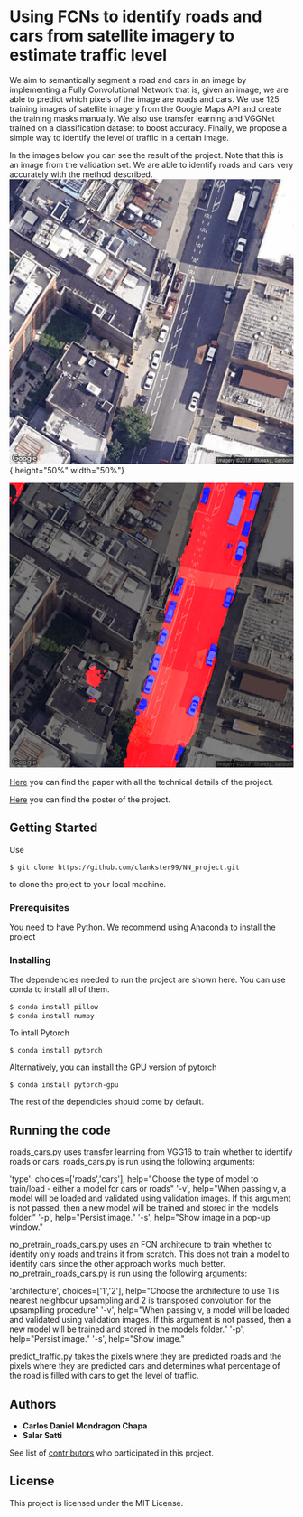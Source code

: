 # Using FCNs to identify roads and cars from satellite imagery to estimate traffic level

We aim to semantically segment a road and cars in an image by implementing a Fully Convolutional Network that is, given an image, we are able to predict which pixels of the image are roads and cars. We use 125 training images of satellite imagery from the Google Maps API and create the training masks manually. We also use transfer learning and VGGNet trained on a classification dataset to boost accuracy. Finally, we propose a simple way to identify the level of traffic in a certain image.

In the images below you can see the result of the project. Note that this is an image from the validation set. We are able to identify roads and cars very accurately with the method described.
![alt text](example.png){:height="50%" width="50%"}

![alt text](example_result.png)

[Here](https://github.com/clankster99/NN_project/blob/master/project_paper.pdf) you can find the paper with all the technical details of the project.

[Here](https://github.com/clankster99/NN_project/blob/master/project_poster.pdf) you can find the poster of the project.

## Getting Started

Use
```
$ git clone https://github.com/clankster99/NN_project.git
```
to clone the project to your local machine.

### Prerequisites

You need to have Python. We recommend using Anaconda to install the project

### Installing

The dependencies needed to run the project are shown here. You can use conda to install all of them.
```
$ conda install pillow
$ conda install numpy
```
To intall Pytorch
```
$ conda install pytorch
```
Alternatively, you can install the GPU version of pytorch
```
$ conda install pytorch-gpu
```
The rest of the dependicies should come by default.

## Running the code

roads_cars.py uses transfer learning from VGG16 to train whether to identify roads or cars. roads_cars.py is run using the following arguments:

'type': choices=['roads','cars'], help="Choose the type of model to train/load - either a model for cars or roads"
'-v', help="When passing v, a model will be loaded and validated using validation images. If this argument is not passed, then a new model will be trained and stored in the models folder."
'-p', help="Persist image."
'-s', help="Show image in a pop-up window."

no_pretrain_roads_cars.py uses an FCN architecure to train whether to identify only roads and trains it from scratch. This does not train a model to identify cars since the other approach works much better. no_pretrain_roads_cars.py is run using the following arguments:

'architecture', choices=['1','2'], help="Choose the architecture to use 1 is nearest neighbour upsampling and 2 is transposed convolution for the upsamplling procedure"
'-v', help="When passing v, a model will be loaded and validated using validation images. If this argument is not passed, then a new model will be trained and stored in the models folder."
'-p', help="Persist image."
'-s', help="Show image."

predict_traffic.py takes the pixels where they are predicted roads and the pixels where they are predicted cars and determines what percentage of the road is filled with cars to get the level of traffic.

## Authors

* **Carlos Daniel Mondragon Chapa**
* **Salar Satti**

See list of [contributors](https://github.com/clankster99/NN_project/graphs/contributors) who participated in this project.

## License

This project is licensed under the MIT License.
